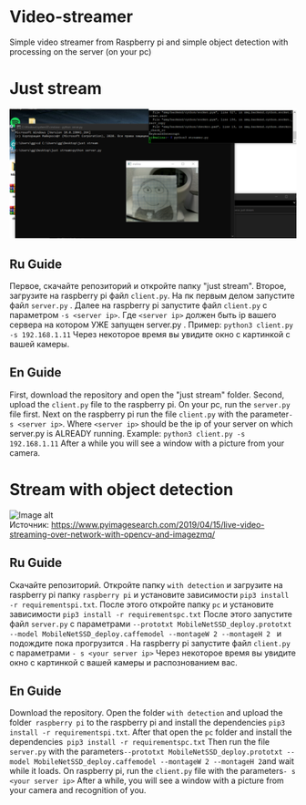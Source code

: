 # Video-streamer
Simple video streamer from Raspberry pi and simple object detection with processing on the server (on your pc)
# Just stream
![Image alt](https://github.com/XuliGan4eg2006/Video-streamer/blob/main/image.png)
## Ru Guide 
Первое, скачайте репозиторий и откройте папку "just stream". Второе, загрузите на raspberry pi файл `client.py`. 
На пк первым делом запустите файл `server.py` . Далее на raspberry pi запустите файл `client.py` с параметром `-s <server ip>`. Где `<server ip>` должен быть ip вашего сервера на котором УЖЕ запущен server.py . Пример: `python3 client.py -s 192.168.1.11` Через некоторое время вы увидите окно с картинкой с вашей камеры. 
<br>
## En Guide
First, download the repository and open the "just stream" folder. Second, upload the `client.py` file to the raspberry pi.
On your pc, run the `server.py` file first. Next on the raspberry pi run the file `client.py` with the parameter` -s <server ip> `. Where `<server ip>` should be the ip of your server on which server.py is ALREADY running. Example: `python3 client.py -s 192.168.1.11` After a while you will see a window with a picture from your camera.
<br>
# Stream with object detection
![Image alt](https://s3-us-west-2.amazonaws.com/static.pyimagesearch.com/imagezmq-opencv/imagezmq_demo.gif)
<br>
Источник: https://www.pyimagesearch.com/2019/04/15/live-video-streaming-over-network-with-opencv-and-imagezmq/
## Ru Guide
Скачайте репозиторий. Откройте папку `with detection` и загрузите на raspberry pi папку `raspberry pi` и установите зависимости `pip3 install -r requirementspi.txt`. После этого откройте папку `pc` и установите зависимости `pip3 install -r requirementspc.txt` 
После этого запустите файл `server.py` с параметрами `--prototxt MobileNetSSD_deploy.prototxt --model MobileNetSSD_deploy.caffemodel --montageW 2 --montageH 2 ` и подождите пока прогрузится .
На raspberry pi запустите файл `client.py` с параметрами `- s <your server ip>` 
Через некоторое время вы увидите окно с картинкой с вашей камеры и распознованием вас. 
## En Guide 
Download the repository. Open the folder `with detection` and upload the folder` raspberry pi` to the raspberry pi and install the dependencies `pip3 install -r requirementspi.txt`. After that open the `pc` folder and install the dependencies` pip3 install -r requirementspc.txt`
Then run the file `server.py` with the parameters` --prototxt MobileNetSSD_deploy.prototxt --model MobileNetSSD_deploy.caffemodel --montageW 2 --montageH 2 `and wait while it loads.
On raspberry pi, run the `client.py` file with the parameters` - s <your server ip> `
After a while, you will see a window with a picture from your camera and recognition of you.
